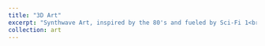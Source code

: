 ```yaml
---
title: "3D Art"
excerpt: "Synthwave Art, inspired by the 80's and fueled by Sci-Fi 1<br/><img src='/images/junction.png'>"
collection: art
---
```

